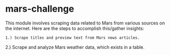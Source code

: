 # mars-challenge
This module involves scraping data related to Mars from various sources on the internet.  Here are the steps to accomplish this/gather insights:

    1.) Scrape titles and preview text from Mars news articles.
   2.)  Scrape and analyze Mars weather data, which exists in a table.
